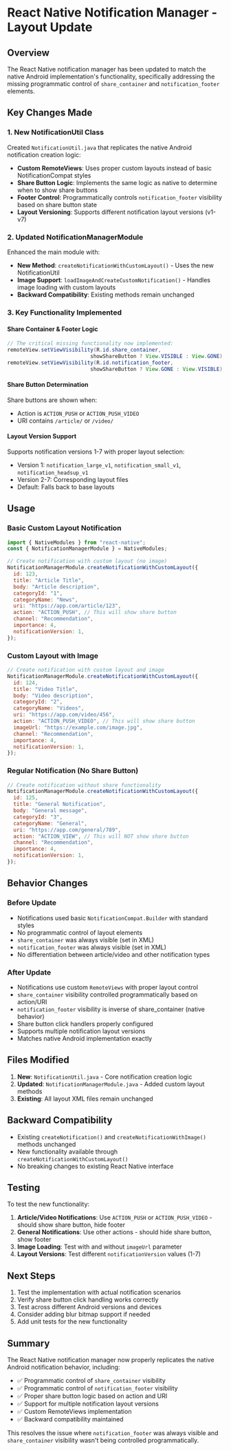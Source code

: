 # React Native Notification Manager - Layout Update

## Overview

The React Native notification manager has been updated to match the native Android implementation's functionality, specifically addressing the missing programmatic control of `share_container` and `notification_footer` elements.

## Key Changes Made

### 1. New NotificationUtil Class

Created `NotificationUtil.java` that replicates the native Android notification creation logic:

- **Custom RemoteViews**: Uses proper custom layouts instead of basic NotificationCompat styles
- **Share Button Logic**: Implements the same logic as native to determine when to show share buttons
- **Footer Control**: Programmatically controls `notification_footer` visibility based on share button state
- **Layout Versioning**: Supports different notification layout versions (v1-v7)

### 2. Updated NotificationManagerModule

Enhanced the main module with:

- **New Method**: `createNotificationWithCustomLayout()` - Uses the new NotificationUtil
- **Image Support**: `loadImageAndCreateCustomNotification()` - Handles image loading with custom layouts
- **Backward Compatibility**: Existing methods remain unchanged

### 3. Key Functionality Implemented

#### Share Container & Footer Logic

```java
// The critical missing functionality now implemented:
remoteView.setViewVisibility(R.id.share_container,
                           showShareButton ? View.VISIBLE : View.GONE);
remoteView.setViewVisibility(R.id.notification_footer,
                           showShareButton ? View.GONE : View.VISIBLE);
```

#### Share Button Determination

Share buttons are shown when:

- Action is `ACTION_PUSH` or `ACTION_PUSH_VIDEO`
- URI contains `/article/` or `/video/`

#### Layout Version Support

Supports notification versions 1-7 with proper layout selection:

- Version 1: `notification_large_v1`, `notification_small_v1`, `notification_headsup_v1`
- Version 2-7: Corresponding layout files
- Default: Falls back to base layouts

## Usage

### Basic Custom Layout Notification

```javascript
import { NativeModules } from "react-native";
const { NotificationManagerModule } = NativeModules;

// Create notification with custom layout (no image)
NotificationManagerModule.createNotificationWithCustomLayout({
  id: 123,
  title: "Article Title",
  body: "Article description",
  categoryId: "1",
  categoryName: "News",
  uri: "https://app.com/article/123",
  action: "ACTION_PUSH", // This will show share button
  channel: "Recommendation",
  importance: 4,
  notificationVersion: 1,
});
```

### Custom Layout with Image

```javascript
// Create notification with custom layout and image
NotificationManagerModule.createNotificationWithCustomLayout({
  id: 124,
  title: "Video Title",
  body: "Video description",
  categoryId: "2",
  categoryName: "Videos",
  uri: "https://app.com/video/456",
  action: "ACTION_PUSH_VIDEO", // This will show share button
  imageUrl: "https://example.com/image.jpg",
  channel: "Recommendation",
  importance: 4,
  notificationVersion: 1,
});
```

### Regular Notification (No Share Button)

```javascript
// Create notification without share functionality
NotificationManagerModule.createNotificationWithCustomLayout({
  id: 125,
  title: "General Notification",
  body: "General message",
  categoryId: "3",
  categoryName: "General",
  uri: "https://app.com/general/789",
  action: "ACTION_VIEW", // This will NOT show share button
  channel: "Recommendation",
  importance: 4,
  notificationVersion: 1,
});
```

## Behavior Changes

### Before Update

- Notifications used basic `NotificationCompat.Builder` with standard styles
- No programmatic control of layout elements
- `share_container` was always visible (set in XML)
- `notification_footer` was always visible (set in XML)
- No differentiation between article/video and other notification types

### After Update

- Notifications use custom `RemoteViews` with proper layout control
- `share_container` visibility controlled programmatically based on action/URI
- `notification_footer` visibility is inverse of share_container (native behavior)
- Share button click handlers properly configured
- Supports multiple notification layout versions
- Matches native Android implementation exactly

## Files Modified

1. **New**: `NotificationUtil.java` - Core notification creation logic
2. **Updated**: `NotificationManagerModule.java` - Added custom layout methods
3. **Existing**: All layout XML files remain unchanged

## Backward Compatibility

- Existing `createNotification()` and `createNotificationWithImage()` methods unchanged
- New functionality available through `createNotificationWithCustomLayout()`
- No breaking changes to existing React Native interface

## Testing

To test the new functionality:

1. **Article/Video Notifications**: Use `ACTION_PUSH` or `ACTION_PUSH_VIDEO` - should show share button, hide footer
2. **General Notifications**: Use other actions - should hide share button, show footer
3. **Image Loading**: Test with and without `imageUrl` parameter
4. **Layout Versions**: Test different `notificationVersion` values (1-7)

## Next Steps

1. Test the implementation with actual notification scenarios
2. Verify share button click handling works correctly
3. Test across different Android versions and devices
4. Consider adding blur bitmap support if needed
5. Add unit tests for the new functionality

## Summary

The React Native notification manager now properly replicates the native Android notification behavior, including:

- ✅ Programmatic control of `share_container` visibility
- ✅ Programmatic control of `notification_footer` visibility
- ✅ Proper share button logic based on action and URI
- ✅ Support for multiple notification layout versions
- ✅ Custom RemoteViews implementation
- ✅ Backward compatibility maintained

This resolves the issue where `notification_footer` was always visible and `share_container` visibility wasn't being controlled programmatically.
